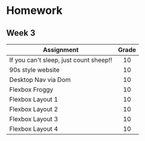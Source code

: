 # Homework

## Week 3
| Assignment                                   | Grade |
| --------------                               | :----:|
| If you can't sleep, just count sheep!!       | 10    |
| 90s style website                            | 10    |
| Desktop Nav via Dom                          | 10    |
| Flexbox Froggy                               | 10    |
| Flexbox Layout 1                             | 10    |
| Flexbox Layout 2                             | 10    |
| Flexbox Layout 3                             | 10    |
| Flexbox Layout 4                             | 10    |


